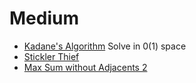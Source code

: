 # Medium
- [Kadane's Algorithm](https://www.geeksforgeeks.org/problems/kadanes-algorithm-1587115620/1?itm_source=geeksforgeeks&itm_medium=article&itm_campaign=practice_card) Solve in 0(1) space
- [Stickler Thief](https://www.geeksforgeeks.org/problems/stickler-theif-1587115621/1?itm_source=geeksforgeeks&itm_medium=article&itm_campaign=practice_card)
- [Max Sum without Adjacents 2](http://geeksforgeeks.org/problems/max-sum-without-adjacents-2/1?itm_source=geeksforgeeks&itm_medium=article&itm_campaign=practice_card)
